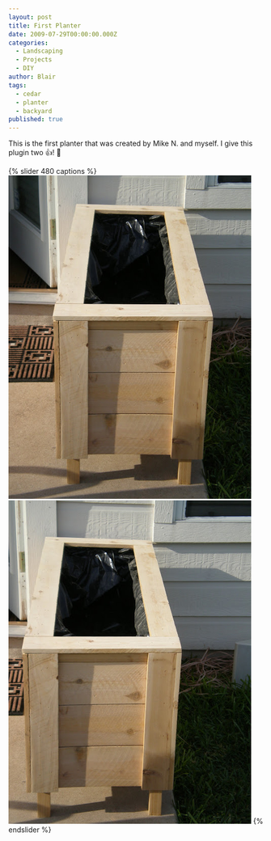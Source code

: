 ```yaml
---
layout: post
title: First Planter
date: 2009-07-29T00:00:00.000Z
categories:
  - Landscaping
  - Projects
  - DIY
author: Blair
tags:
  - cedar
  - planter
  - backyard
published: true
---
```


This is the first planter that was created by Mike N. and myself. I give this plugin two :+1:! :cop:


{% slider 480 captions %}
  ![screenshot1](/assets/images/first-planter/P7250025.jpg)
  ![screenshot2](/assets/images/first-planter/P7250024.jpg)
{% endslider %}
